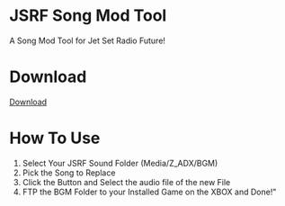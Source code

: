 # JSRF Song Mod Tool
A Song Mod Tool for Jet Set Radio Future! 

# Download
[Download](https://github.com/chrisderwahre/JSRF_Song_Mod_Tool/releases)

# How To Use
1. Select Your JSRF Sound Folder (Media/Z_ADX/BGM)
2. Pick the Song to Replace
3. Click the Button and Select the audio file of the new File
4. FTP the BGM Folder to your Installed Game on the XBOX and Done!"
